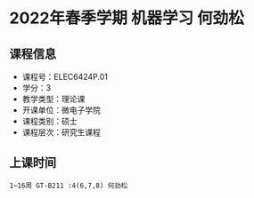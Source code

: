 # 2022年春季学期 机器学习 何劲松






## 课程信息

- 课程号：ELEC6424P.01
- 学分：3
- 教学类型：理论课
- 开课单位：微电子学院
- 课程类别：硕士
- 课程层次：研究生课程

## 上课时间

```
1~16周 GT-B211 :4(6,7,8) 何劲松
```

